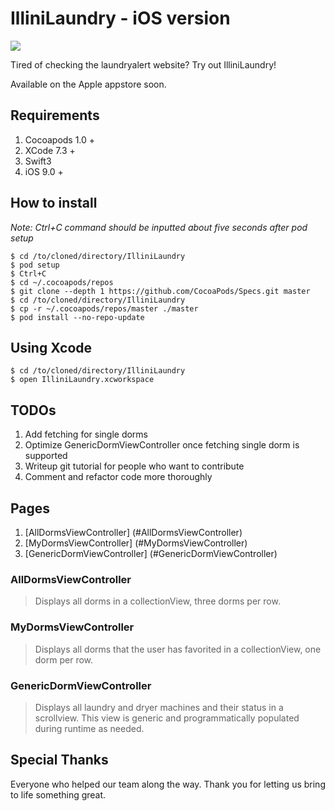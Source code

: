 # IlliniLaundry - iOS version
![](https://img.shields.io/badge/maintained%3F-no!-red.svg?style=flat)

Tired of checking the laundryalert website? Try out IlliniLaundry!

Available on the Apple appstore soon.
## Requirements

1. Cocoapods 1.0 +
2. XCode 7.3 +
4. Swift3
5. iOS 9.0 +

## How to install
*Note: Ctrl+C command should be inputted about five seconds after pod setup*
``` shell
$ cd /to/cloned/directory/IlliniLaundry
$ pod setup
$ Ctrl+C
$ cd ~/.cocoapods/repos
$ git clone --depth 1 https://github.com/CocoaPods/Specs.git master
$ cd /to/cloned/directory/IlliniLaundry
$ cp -r ~/.cocoapods/repos/master ./master
$ pod install --no-repo-update
```

## Using Xcode

``` shell
$ cd /to/cloned/directory/IlliniLaundry
$ open IlliniLaundry.xcworkspace
```
## TODOs

1. Add fetching for single dorms
2. Optimize GenericDormViewController once fetching single dorm is supported
3. Writeup git tutorial for people who want to contribute
4. Comment and refactor code more thoroughly

## Pages

1. [AllDormsViewController] (#AllDormsViewController)
2. [MyDormsViewController] (#MyDormsViewController)
3. [GenericDormViewController] (#GenericDormViewController)

### AllDormsViewController
>Displays all dorms in a collectionView, three dorms per row.

### MyDormsViewController
>Displays all dorms that the user has favorited in a collectionView, one dorm per row.

### GenericDormViewController
>Displays all laundry and dryer machines and their status in a scrollview.
This view is generic and programmatically populated during runtime as needed.

## Special Thanks
Everyone who helped our team along the way. Thank you for letting us bring to life something great.
